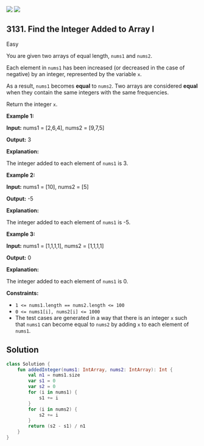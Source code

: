 [![](https://img.shields.io/github/stars/javadev/LeetCode-in-Kotlin?label=Stars&style=flat-square)](https://github.com/javadev/LeetCode-in-Kotlin)
[![](https://img.shields.io/github/forks/javadev/LeetCode-in-Kotlin?label=Fork%20me%20on%20GitHub%20&style=flat-square)](https://github.com/javadev/LeetCode-in-Kotlin/fork)

## 3131\. Find the Integer Added to Array I

Easy

You are given two arrays of equal length, `nums1` and `nums2`.

Each element in `nums1` has been increased (or decreased in the case of negative) by an integer, represented by the variable `x`.

As a result, `nums1` becomes **equal** to `nums2`. Two arrays are considered **equal** when they contain the same integers with the same frequencies.

Return the integer `x`.

**Example 1:**

**Input:** nums1 = [2,6,4], nums2 = [9,7,5]

**Output:** 3

**Explanation:**

The integer added to each element of `nums1` is 3.

**Example 2:**

**Input:** nums1 = [10], nums2 = [5]

**Output:** \-5

**Explanation:**

The integer added to each element of `nums1` is -5.

**Example 3:**

**Input:** nums1 = [1,1,1,1], nums2 = [1,1,1,1]

**Output:** 0

**Explanation:**

The integer added to each element of `nums1` is 0.

**Constraints:**

*   `1 <= nums1.length == nums2.length <= 100`
*   `0 <= nums1[i], nums2[i] <= 1000`
*   The test cases are generated in a way that there is an integer `x` such that `nums1` can become equal to `nums2` by adding `x` to each element of `nums1`.

## Solution

```kotlin
class Solution {
    fun addedInteger(nums1: IntArray, nums2: IntArray): Int {
        val n1 = nums1.size
        var s1 = 0
        var s2 = 0
        for (i in nums1) {
            s1 += i
        }
        for (i in nums2) {
            s2 += i
        }
        return (s2 - s1) / n1
    }
}
```